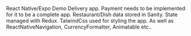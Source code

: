 React Native/Expo Demo Delivery app. 
Payment needs to be implemented for it to be a complete app.
Restaurant/Dish data stored in Sanity.
State managed with Redux.
TalwindCss used for styling the app.
As well as ReactNativeNavigation, CurrencyFormatter, Animatable etc..

